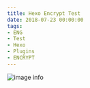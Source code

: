 ```yaml
---
title: Hexo Encrypt Test
date: 2018-07-23 00:00:00
tags: 
- ENG
- Test
- Hexo
- Plugins
- ENCRYPT
---
```

![image info](../css/images/98721335.png)